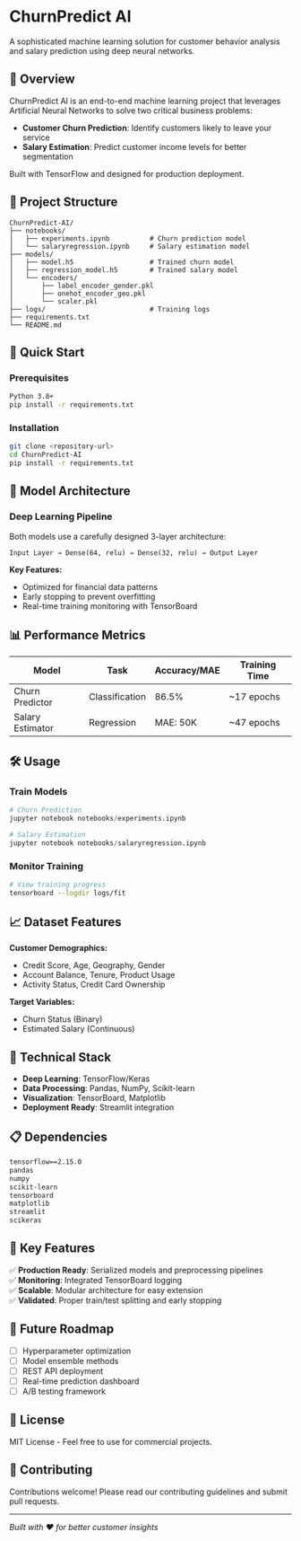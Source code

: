 # ChurnPredict AI

A sophisticated machine learning solution for customer behavior analysis and salary prediction using deep neural networks.

## 🎯 Overview

ChurnPredict AI is an end-to-end machine learning project that leverages Artificial Neural Networks to solve two critical business problems:

- **Customer Churn Prediction**: Identify customers likely to leave your service
- **Salary Estimation**: Predict customer income levels for better segmentation

Built with TensorFlow and designed for production deployment.

## 📁 Project Structure

```
ChurnPredict-AI/
├── notebooks/
│   ├── experiments.ipynb          # Churn prediction model
│   └── salaryregression.ipynb     # Salary estimation model
├── models/
│   ├── model.h5                   # Trained churn model
│   ├── regression_model.h5        # Trained salary model
│   └── encoders/
│       ├── label_encoder_gender.pkl
│       ├── onehot_encoder_geo.pkl
│       └── scaler.pkl
├── logs/                          # Training logs
├── requirements.txt
└── README.md
```

## 🚀 Quick Start

### Prerequisites
```bash
Python 3.8+
pip install -r requirements.txt
```

### Installation
```bash
git clone <repository-url>
cd ChurnPredict-AI
pip install -r requirements.txt
```

## 🧠 Model Architecture

### Deep Learning Pipeline
Both models use a carefully designed 3-layer architecture:

```
Input Layer → Dense(64, relu) → Dense(32, relu) → Output Layer
```

**Key Features:**
- Optimized for financial data patterns
- Early stopping to prevent overfitting
- Real-time training monitoring with TensorBoard

## 📊 Performance Metrics

| Model | Task | Accuracy/MAE | Training Time |
|-------|------|--------------|---------------|
| Churn Predictor | Classification | 86.5% | ~17 epochs |
| Salary Estimator | Regression | MAE: 50K | ~47 epochs |

## 🛠️ Usage

### Train Models
```python
# Churn Prediction
jupyter notebook notebooks/experiments.ipynb

# Salary Estimation  
jupyter notebook notebooks/salaryregression.ipynb
```

### Monitor Training
```bash
# View training progress
tensorboard --logdir logs/fit
```

## 📈 Dataset Features

**Customer Demographics:**
- Credit Score, Age, Geography, Gender
- Account Balance, Tenure, Product Usage
- Activity Status, Credit Card Ownership

**Target Variables:**
- Churn Status (Binary)
- Estimated Salary (Continuous)

## 🔧 Technical Stack

- **Deep Learning**: TensorFlow/Keras
- **Data Processing**: Pandas, NumPy, Scikit-learn  
- **Visualization**: TensorBoard, Matplotlib
- **Deployment Ready**: Streamlit integration

## 📋 Dependencies

```txt
tensorflow==2.15.0
pandas
numpy
scikit-learn
tensorboard
matplotlib
streamlit
scikeras
```

## 🎨 Key Features

✅ **Production Ready**: Serialized models and preprocessing pipelines  
✅ **Monitoring**: Integrated TensorBoard logging  
✅ **Scalable**: Modular architecture for easy extension  
✅ **Validated**: Proper train/test splitting and early stopping  

## 🚀 Future Roadmap

- [ ] Hyperparameter optimization
- [ ] Model ensemble methods  
- [ ] REST API deployment
- [ ] Real-time prediction dashboard
- [ ] A/B testing framework

## 📝 License

MIT License - Feel free to use for commercial projects.

## 🤝 Contributing

Contributions welcome! Please read our contributing guidelines and submit pull requests.

---
*Built with ❤️ for better customer insights*
